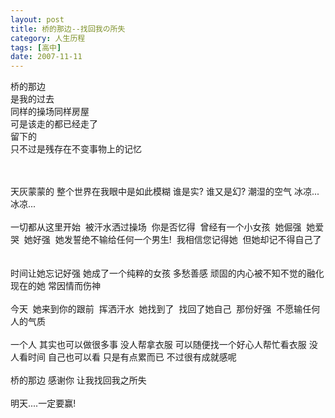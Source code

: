 ```yaml
---
layout: post
title: 桥的那边--找回我の所失
category: 人生历程
tags: [高中]
date: 2007-11-11
---
```

桥的那边 ­  
是我的过去 ­  
同样的操场同样房屋 ­  
可是该走的都已经走了 ­  
留下的 ­  
只不过是残存在不变事物上的记忆 ­
<!-- more -->
<br>
<br>
天灰蒙蒙的  
整个世界在我眼中是如此模糊  
谁是实?  
谁又是幻?  
潮湿的空气  
冰凉...冰凉...
<br>
<br>
一切都从这里开始 ­  
被汗水洒过操场 ­  
你是否忆得 ­  
曾经有一个小女孩 ­  
她倔强 ­  
她爱哭 ­  
她好强 ­  
她发誓绝不输给任何一个男生! ­  
我相信您记得她 ­  
但她却记不得自己了 ­
<br>
<br>
时间让她忘记好强  
她成了一个纯粹的女孩  
多愁善感  
顽固的内心被不知不觉的融化  
现在的她  
常因情而伤神
<br>
<br>
今天 ­  
她来到你的跟前 ­  
挥洒汗水 ­  
她找到了 ­  
找回了她自己 ­  
那份好强 ­  
不愿输任何人的气质 ­
<br>
<br>
一个人  
其实也可以做很多事  
没人帮拿衣服  
可以随便找一个好心人帮忙看衣服  
没人看时间  
自己也可以看  
只是有点累而已  
不过很有成就感呢
<br>
<br>
桥的那边  
感谢你  
让我找回我之所失
<br>
<br>
明天....一定要赢!